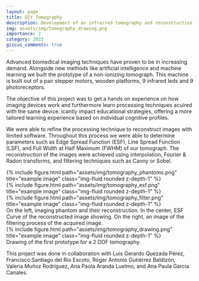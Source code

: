 ```yaml
---
layout: page
title: DIY Tomography 
description: Development of an infrarred tomography and reconstruction of its images for image processing
img: assets/img/tomography_drawing.png
importance: 2
category: 2023
giscus_comments: true
---
```


Advanced biomedical imaging techniques have proven to be in increasing demand. Alongside new methods like artificial intelligence and machine learning we built the prototype of a non-ionizing tomograph. This machine is built out of a pair stepper motors, wooden platforms, 9 infrared leds and 9 photoreceptors. 

The objective of this project was to get a hands on experience on how imaging devices work and furthermore learn processing techniques acuired with the same device. icantly impact educational strategies, offering a more tailored learning experience based on individual cognitive profiles.

We were able to refine the processing technique to reconstruct images with limited software. Throughout this process we were able to determine parameters such as Edge Spread Function (ESF), Line Spread Function (LSF), and Full Width at Half Maximum (FWHM) of our tomograph. The reconstruction of the images were achieved using interpolation, Fourier & Radon transforms, and filtering techniques such as Canny or Sobel. 

<div class="row">
    <div class="col-sm mt-3 mt-md-0">
        {% include figure.html path="assets/img/tomography_phantoms.png" title="example image" class="img-fluid rounded z-depth-1" %}
    </div>
    <div class="col-sm mt-3 mt-md-0">
        {% include figure.html path="assets/img/tomography_esf.png" title="example image" class="img-fluid rounded z-depth-1" %}
    </div>
    <div class="col-sm mt-3 mt-md-0">
        {% include figure.html path="assets/img/tomography_filter.png" title="example image" class="img-fluid rounded z-depth-1" %}
    </div>
</div>
<div class="caption">
    On the left, imaging phantom and their reconstruction. In the center, ESF Curve of the reconstructed image showing. On the right, an image of the filtering process of the acquired image.
</div>

<div class="row">
    <div class="col-sm mt-3 mt-md-0">
        {% include figure.html path="assets/img/tomography_drawing.png" title="example image" class="img-fluid rounded z-depth-1" %}
    </div>
</div>
<div class="caption">
    Drawing of the first prototype for a 2 DOF tomography. 
</div>

This project was done in collaboration with Luis Gerardo Quezada Pérez, Francisco Santiago del Rio Escoto, Róger Antonio Gutiérrez Baldizón, Valeria Muñoz Rodríguez, Ana Paola Aranda Luelmo, and Ana Paula García Canales. 